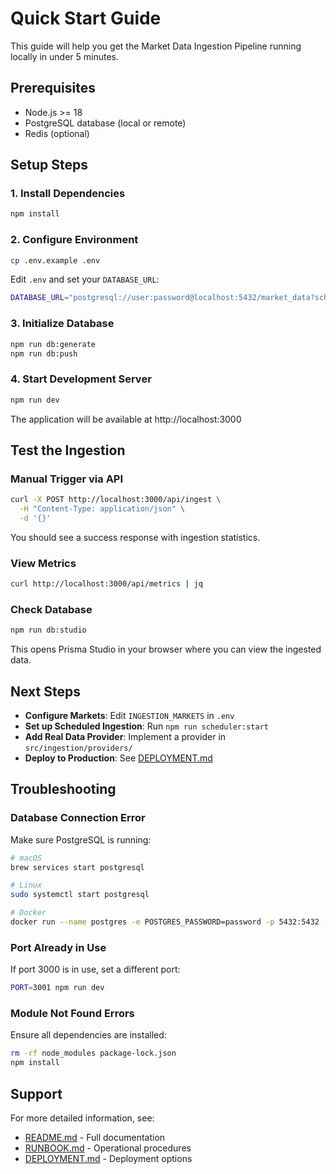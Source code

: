 # Quick Start Guide

This guide will help you get the Market Data Ingestion Pipeline running locally in under 5 minutes.

## Prerequisites

- Node.js >= 18
- PostgreSQL database (local or remote)
- Redis (optional)

## Setup Steps

### 1. Install Dependencies

```bash
npm install
```

### 2. Configure Environment

```bash
cp .env.example .env
```

Edit `.env` and set your `DATABASE_URL`:

```bash
DATABASE_URL="postgresql://user:password@localhost:5432/market_data?schema=public"
```

### 3. Initialize Database

```bash
npm run db:generate
npm run db:push
```

### 4. Start Development Server

```bash
npm run dev
```

The application will be available at http://localhost:3000

## Test the Ingestion

### Manual Trigger via API

```bash
curl -X POST http://localhost:3000/api/ingest \
  -H "Content-Type: application/json" \
  -d '{}'
```

You should see a success response with ingestion statistics.

### View Metrics

```bash
curl http://localhost:3000/api/metrics | jq
```

### Check Database

```bash
npm run db:studio
```

This opens Prisma Studio in your browser where you can view the ingested data.

## Next Steps

- **Configure Markets**: Edit `INGESTION_MARKETS` in `.env`
- **Set up Scheduled Ingestion**: Run `npm run scheduler:start`
- **Add Real Data Provider**: Implement a provider in `src/ingestion/providers/`
- **Deploy to Production**: See [DEPLOYMENT.md](./DEPLOYMENT.md)

## Troubleshooting

### Database Connection Error

Make sure PostgreSQL is running:

```bash
# macOS
brew services start postgresql

# Linux
sudo systemctl start postgresql

# Docker
docker run --name postgres -e POSTGRES_PASSWORD=password -p 5432:5432 -d postgres:15
```

### Port Already in Use

If port 3000 is in use, set a different port:

```bash
PORT=3001 npm run dev
```

### Module Not Found Errors

Ensure all dependencies are installed:

```bash
rm -rf node_modules package-lock.json
npm install
```

## Support

For more detailed information, see:
- [README.md](./README.md) - Full documentation
- [RUNBOOK.md](./RUNBOOK.md) - Operational procedures
- [DEPLOYMENT.md](./DEPLOYMENT.md) - Deployment options

